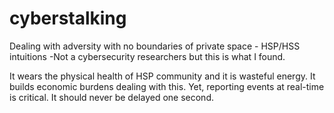 # cyberstalking
Dealing with adversity with no boundaries of private space - HSP/HSS intuitions 
-Not a cybersecurity researchers but this is what I found.

It wears the physical health of HSP community and it is wasteful energy. It builds economic burdens dealing with this. Yet, reporting events at real-time is critical. It should never be delayed one second. 
